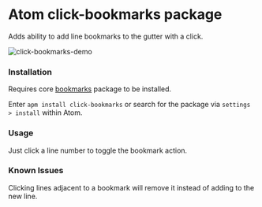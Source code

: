 # Atom click-bookmarks package

Adds ability to add line bookmarks to the gutter with a click.

![click-bookmarks-demo](https://user-images.githubusercontent.com/1816633/157813893-12dbcecc-27d9-4932-a381-2e1de4dd90d0.png)

### Installation

Requires core [bookmarks](https://atom.io/packages/bookmarks) package to be installed.

Enter `apm install click-bookmarks` or search for the package via `settings > install` within Atom.

### Usage

Just click a line number to toggle the bookmark action.

### Known Issues

Clicking lines adjacent to a bookmark will remove it instead of adding to the new line.
